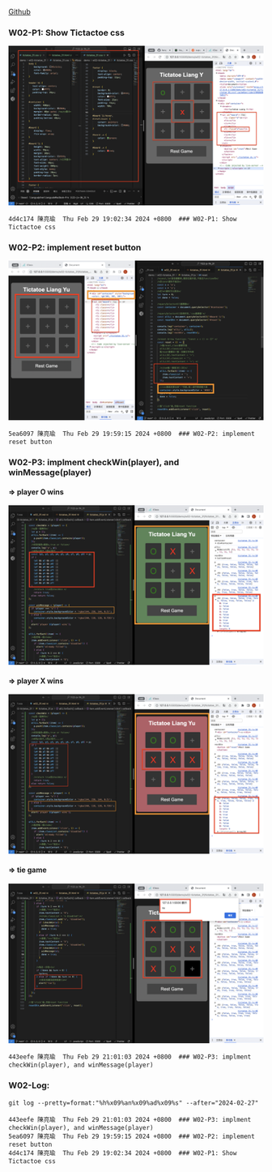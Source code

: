 [Github](https://github.com/liangyu9103/1122-js-demo_31.git)

### W02-P1: Show Tictactoe css

![](w02-p1.png)

```
4d4c174 陳亮瑜  Thu Feb 29 19:02:34 2024 +0800  ### W02-P1: Show Tictactoe css
```

### W02-P2: implement reset button

![](w02-p2.png)

```
5ea6097 陳亮瑜  Thu Feb 29 19:59:15 2024 +0800  ### W02-P2: implement reset button
```

### W02-P3: implment checkWin(player), and winMessage(player)

#### => player O wins

![](w02-p3-1.png)

#### => player X wins

![](w02-p3-2.png)

#### => tie game

![](w02-p3-3.png)

```
443eefe 陳亮瑜  Thu Feb 29 21:01:03 2024 +0800  ### W02-P3: implment checkWin(player), and winMessage(player)
```

### W02-Log:

```
git log --pretty=format:"%h%x09%an%x09%ad%x09%s" --after="2024-02-27"

443eefe 陳亮瑜  Thu Feb 29 21:01:03 2024 +0800  ### W02-P3: implment checkWin(player), and winMessage(player)
5ea6097 陳亮瑜  Thu Feb 29 19:59:15 2024 +0800  ### W02-P2: implement reset button
4d4c174 陳亮瑜  Thu Feb 29 19:02:34 2024 +0800  ### W02-P1: Show Tictactoe css

```

